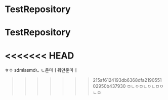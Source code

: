 # TestRepository
# TestRepository
<<<<<<< HEAD
=======
ㅎㅇ
sdmlasmdㄴ    ㄴ운마ㅓ워만운마ㅓ
>>>>>>> 215af6124193db6368dfa219055102950b437930
ㅁㄴㅇㅁㄴㅇㄴㅁㅇㄴㅁ
